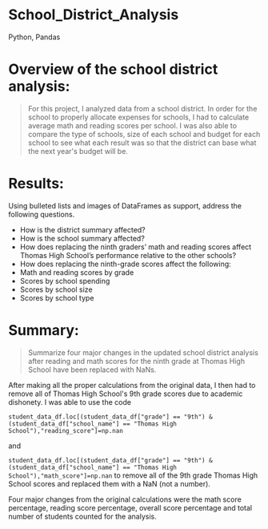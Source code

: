 # School_District_Analysis
Python, Pandas

# Overview of the school district analysis: 
>For this project, I analyzed data from a school district. In order for the school to properly allocate expenses for schools, I had to calculate average math and reading scores per school. I was also able to compare the type of schools, size of each school and budget for each school to see what each result was so that the district can base what the next year's budget will be.
# Results: 
Using bulleted lists and images of DataFrames as support, address the following questions.

- How is the district summary affected?
- How is the school summary affected?
- How does replacing the ninth graders’ math and reading scores affect Thomas High School’s performance relative to the other schools?
- How does replacing the ninth-grade scores affect the following:
- Math and reading scores by grade
- Scores by school spending
- Scores by school size
- Scores by school type

# Summary: 
>Summarize four major changes in the updated school district analysis after reading and math scores for the ninth grade at Thomas High School have been replaced with NaNs.

After making all the proper calculations from the original data, I then had to remove all of Thomas High School's 9th grade scores due to academic dishonety. I was able to use the code

```student_data_df.loc[(student_data_df["grade"] == "9th") & (student_data_df["school_name"] == "Thomas High School"),"reading_score"]=np.nan```

and

```student_data_df.loc[(student_data_df["grade"] == "9th") & (student_data_df["school_name"] == "Thomas High School"),"math_score"]=np.nan```
to remove all of the 9th grade Thomas High School scores and replaced them with a NaN (not a number).

Four major changes from the original calculations were the math score percentage, reading score percentage, overall score percentage and total number of students counted for the analysis.


